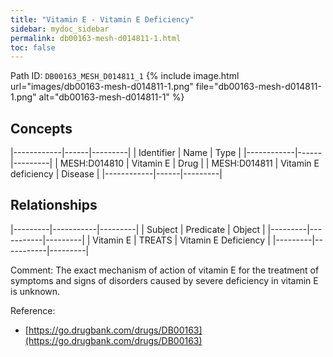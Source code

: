 ```yaml
---
title: "Vitamin E - Vitamin E Deficiency"
sidebar: mydoc_sidebar
permalink: db00163-mesh-d014811-1.html
toc: false 
---
```



Path ID: `DB00163_MESH_D014811_1`
{% include image.html url="images/db00163-mesh-d014811-1.png" file="db00163-mesh-d014811-1.png" alt="db00163-mesh-d014811-1" %}

## Concepts

|------------|------|---------|
| Identifier | Name | Type    |
|------------|------|---------|
| MESH:D014810 | Vitamin E | Drug |
| MESH:D014811 | Vitamin E deficiency | Disease |
|------------|------|---------|

## Relationships

|---------|-----------|---------|
| Subject | Predicate | Object  |
|---------|-----------|---------|
| Vitamin E | TREATS | Vitamin E Deficiency |
|---------|-----------|---------|

Comment: The exact mechanism of action of vitamin E for the treatment of symptoms and signs of disorders caused by severe deficiency in vitamin E is unknown.

Reference: 
  - [https://go.drugbank.com/drugs/DB00163](https://go.drugbank.com/drugs/DB00163)
